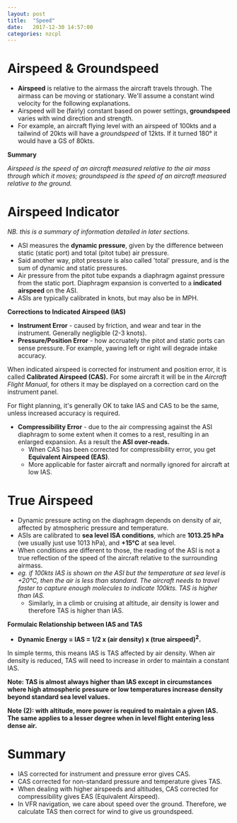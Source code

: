```yaml
---
layout: post
title:  "Speed"
date:   2017-12-30 14:57:00
categories: nzcpl
---
```


# Airspeed & Groundspeed

 * **Airspeed** is relative to the airmass the aircraft travels through. The airmass can
   be moving or stationary. We'll assume a constant wind velocity for the following explanations.
 * Airspeed will be (fairly) constant based on power settings, **groundspeed** varies with wind
   direction and strength.
 * For example, an aircraft flying level with an airspeed of 100kts and a tailwind of 20kts will
   have a *groundspeed* of 12kts. If it turned 180&deg; it would have a GS of 80kts.

**Summary**

*Airspeed is the speed of an aircraft measured relative to the air mass through which it moves;
groundspeed is the speed of an aircraft measured relative to the ground.*

# Airspeed Indicator

*NB. this is a summary of information detailed in later sections.*

 * ASI measures the **dynamic pressure**, given by the difference between static (static port) and
   total (pitot tube) air pressure. 
 * Said another way, pitot pressure is also called 'total' pressure, and is the sum of dynamic and
   static pressures.
 * Air pressure from the pitot tube expands a diaphragm against pressure from the static port.
   Diaphragm expansion is converted to a **indicated airspeed** on the ASI.
 * ASIs are typically calibrated in knots, but may also be in MPH.

**Corrections to Indicated Airspeed (IAS)**

 * **Instrument Error** - caused by friction, and wear and tear in the instrument. Generally
   negligible (2-3 knots).
 * **Pressure/Position Error** - how accruately the pitot and static ports can sense pressure.
   For example, yawing left or right will degrade intake accuracy.

When indicated airspeed is corrected for instrument and position error, it is called **Calibrated
Airspeed (CAS).** For some aircraft it will be in the *Aircraft Flight Manual*, for others it may
be displayed on a correction card on the instrument panel.

For flight planning, it's generally OK to take IAS and CAS to be the same, unless increased
accuracy is required.

 * **Compressibility Error** - due to the air compressing against the ASI diaphragm to some
   extent when it comes to a rest, resulting in an enlarged expansion. As a result the **ASI
   over-reads.**
    * When CAS has been corrected for compressibility error, you get **Equivalent Airspeed (EAS)**.
    * More applicable for faster aircraft and normally ignored for aircraft at low IAS.

# True Airspeed

 * Dynamic pressure acting on the diaphragm depends on density of air, affected by atmospheric
   pressure and temperature.
 * ASIs are calibrated to **sea level ISA conditions**, which are **1013.25 hPa** (we usually just
   use 1013 hPa), and **+15&deg;C** at sea level.
 * When conditions are different to those, the reading of the ASI is not a true reflection of
   the speed of the aircraft relative to the surrounding airmass.
 * *eg. if 100kts IAS is shown on the ASI but the temperature at sea level is +20&deg;C, then the
   air is less than standard. The aircraft needs to travel faster to capture enough molecules to
   indicate 100kts. TAS is higher than IAS.*
    * Similarly, in a climb or cruising at altitude, air density is lower and therefore TAS is
      higher than IAS.

**Formulaic Relationship between IAS and TAS**

 * **Dynamic Energy = IAS = 1/2 x (air density) x (true airspeed)<sup>2</sup>.**

In simple terms, this means IAS is TAS affected by air density. When air density is reduced, TAS
will need to increase in order to maintain a constant IAS.

**Note: TAS is almost always higher than IAS except in circumstances where high atmospheric
pressure or low temperatures increase density beyond standard sea level values.**

**Note (2): with altitude, more power is required to maintain a given IAS. The same applies to a
lesser degree when in level flight entering less dense air.**

# Summary

 * IAS corrected for instrument and pressure error gives CAS.
 * CAS corrected for non-standard pressure and temperature gives TAS.
 * When dealing with higher airspeeds and altitudes, CAS corrected for compressibility gives
   EAS (Equivalent Airspeed).
 * In VFR navigation, we care about speed over the ground. Therefore, we calculate TAS then
   correct for wind to give us groundspeed.
